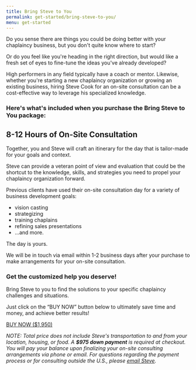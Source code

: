 ```yaml
---
title: Bring Steve to You
permalink: get-started/bring-steve-to-you/
menu: get-started
---
```

Do you sense there are things you could be doing better with your chaplaincy business, but you don't quite know where to start?

Or do you feel like you're heading in the right direction, but would like a fresh set of eyes to fine-tune the ideas you've already developed?

High performers in any field typically have a coach or mentor. Likewise, whether you're starting a new chaplaincy organization or growing an existing business, hiring Steve Cook for an on-site consultation can be a cost-effective way to leverage his specialized knowledge.

### Here's what's included when you purchase the Bring Steve to You package:

## 8-12 Hours of On-Site Consultation

Together, you and Steve will craft an itinerary for the day that is tailor-made for your goals and context.

Steve can provide a veteran point of view and evaluation that could be the shortcut to the knowledge, skills, and strategies you need to propel your chaplaincy organization forward.

Previous clients have used their on-site consultation day for a variety of business development goals:

*   vision casting
*   strategizing
*   training chaplains
*   refining sales presentations
*   ...and more.

The day is yours.

We will be in touch via email within 1-2 business days after your purchase to make arrangements for your on-site consultation.

### Get the customized help you deserve!

Bring Steve to you to find the solutions to your specific chaplaincy challenges and situations.

Just click on the “BUY NOW” button below to ultimately save time and money, and achieve better results!

<a class="button" href="https://gum.co/bring-steve-to-you">
      BUY NOW ($1,950)
    </a>
    
*NOTE: Total price does not include Steve's transportation to and from your location, housing, or food. A **$975 down payment** is required at checkout. You will pay your balance upon finalizing your on-site consulting arrangements via phone or email. For questions regarding the payment process or for consulting outside the U.S., please [email Steve](mailto:steve@corpchaps.com).*


